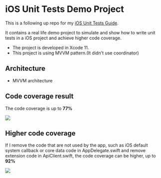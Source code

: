 # iOS Unit Tests Demo Project

This is a following up repo for my [iOS Unit Tests Guide](https://github.com/hayasilin/unit-tests-ios-guide).

It contains a real life demo project to simulate and show how to write unit tests in a iOS project and achieve higher code coverage.

- The project is developed in Xcode 11.
- This project is using MVVM pattern.(It didn't use coordinator)

## Architecture

- MVVM architecture

## Code coverage result

The code coverage is up to **77%**

<img src="https://github.com/hayasilin/unit-tests-ios-demo-project/blob/master/resources/code_coverage_77.png">

## Higher code coverage

If I remove the code that are not used by the app, such as iOS default system callback or core data code in AppDelegate.swift and remove extension code in ApiClient.swift, the code coverage can be higher, up to **92%**

<img src="https://github.com/hayasilin/unit-tests-ios-demo-project/blob/master/resources/code_coverage_92.png">
